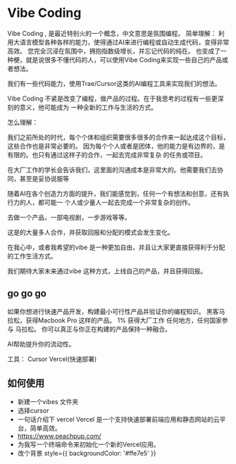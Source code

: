 # Vibe Coding

Vibe Coding , 是最近特别火的一个概念，中文意思是氛围编程。
简单理解：
利用大语言模型各种各样的能力，使得通过AI来进行编程或自动生成代码，变得非常高效。
您完全沉浸在氛围中，拥抱指数级增长，并忘记代码的纯在。
也变成了一种梗，就是说很多不懂代码的人，可以使用Vibe Coding来实现一些自己的产品或者想法。

我们有一些代码能力，使用Trae/Cursor这类的AI编程工具来实现我们的想法。

Vibe Coding 不紧是改变了编程，做产品的过程。在于我思考的过程有一些更深刻的意义，他可能成为
一种全新的工作与生活的方式。

怎么理解：

我们之前所处的时代，每个个体和组织需要很多很多的合作来一起达成这个目标，这些合作也是非常必要的。
因为每个个人或者是团体，他的能力是有边界的，是有限的。也只有通过这样子的合作，一起去完成非常复杂
的任务或项目。

在大厂工作的学长会告诉我们，这里面的沟通成本是非常大的。他需要我们去协同，甚至是妥协说服等

随着AI在各个创造力方面的提升，我们能感觉到，任何一个有想法和创意，还有执行力的人，都可能一
个人或少量人一起去完成一个非常复杂的创作。

去做一个产品，一部电视剧，一步游戏等等。

这是的大量多人合作，并获取回报和分配的模式会发生变化。

在我心中，或者我希望的vibe 是一种更加自由，并且让大家更直接获得利于分配的工作生活方式。

我们期待大家未来通过vibe 这种方式，上线自己的产品，并且获得回报。


## go go go 

如果你想进行快速产品开发，构建最小可行性产品并验证你的编程知识。
黑客马拉松，获得Macbook Pro 这样的产品。
1% 获得大厂工作
任何地方，任何国家参与  马拉松。
你可以真正与你正在构建的产品保持一种融合。

AI帮助提升你的流动性。

工具：
Cursor Vercel(快速部署)

## 如何使用
- 新建一个vibes 文件夹
- 选择cursor 
- 一句话介绍下 vercel
  Vercel 是一个支持快速部署前端应用和静态网站的云平台，简单高效。
- https://www.peachpup.com/
- 为我写一个终端命令来初始化一个新的Vercel应用。
- 改个背景 style={{ backgroundColor: '#ffe7e5' }}